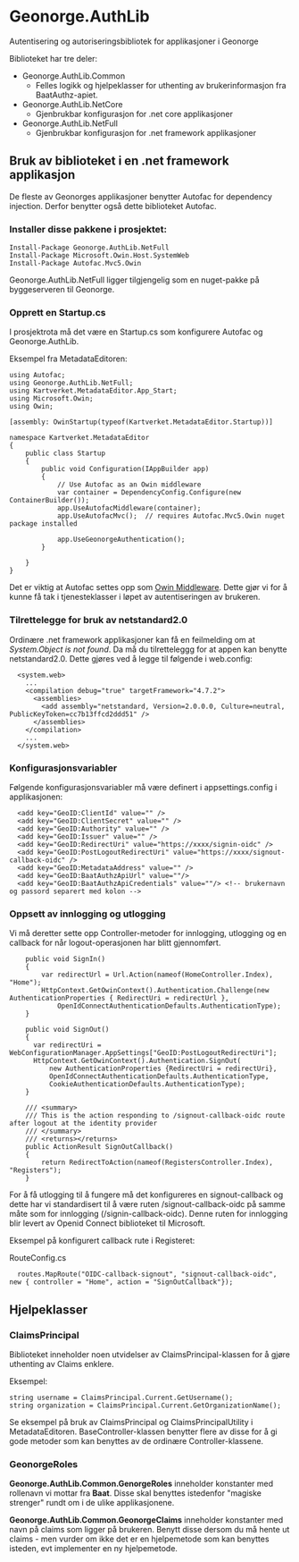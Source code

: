 # Geonorge.AuthLib
Autentisering og autoriseringsbibliotek for applikasjoner i Geonorge

Biblioteket har tre deler:

* Geonorge.AuthLib.Common
  * Felles logikk og hjelpeklasser for uthenting av brukerinformasjon fra BaatAuthz-apiet.
* Geonorge.AuthLib.NetCore
  * Gjenbrukbar konfigurasjon for .net core applikasjoner
* Geonorge.AuthLib.NetFull
  * Gjenbrukbar konfigurasjon for .net framework applikasjoner


## Bruk av biblioteket i en .net framework applikasjon

De fleste av Geonorges applikasjoner benytter Autofac for dependency injection. Derfor benytter også dette biblioteket Autofac. 

### Installer disse pakkene i prosjektet: 

```
Install-Package Geonorge.AuthLib.NetFull
Install-Package Microsoft.Owin.Host.SystemWeb
Install-Package Autofac.Mvc5.Owin
``` 

Geonorge.AuthLib.NetFull ligger tilgjengelig som en nuget-pakke på byggeserveren til Geonorge. 

### Opprett en Startup.cs
I prosjektrota må det være en Startup.cs som konfigurere Autofac og Geonorge.AuthLib.

Eksempel fra MetadataEditoren: 
```
using Autofac;
using Geonorge.AuthLib.NetFull;
using Kartverket.MetadataEditor.App_Start;
using Microsoft.Owin;
using Owin;

[assembly: OwinStartup(typeof(Kartverket.MetadataEditor.Startup))]

namespace Kartverket.MetadataEditor
{
    public class Startup
    {
        public void Configuration(IAppBuilder app)
        {
            // Use Autofac as an Owin middleware
            var container = DependencyConfig.Configure(new ContainerBuilder());
            app.UseAutofacMiddleware(container);
            app.UseAutofacMvc();  // requires Autofac.Mvc5.Owin nuget package installed
            
            app.UseGeonorgeAuthentication();
        }
       
    }
}
```

Det er viktig at Autofac settes opp som [Owin Middleware](https://github.com/aspnet/AspNetKatana/wiki). Dette gjør vi for å kunne få tak i tjenesteklasser i løpet av autentiseringen av brukeren. 

### Tilrettelegge for bruk av netstandard2.0

Ordinære .net framework applikasjoner kan få en feilmelding om at *System.Object is not found*. Da må du tilretteleggg for at appen kan benytte netstandard2.0. Dette gjøres ved å legge til følgende i web.config:

```
  <system.web>
    ...
    <compilation debug="true" targetFramework="4.7.2">
      <assemblies>
        <add assembly="netstandard, Version=2.0.0.0, Culture=neutral, PublicKeyToken=cc7b13ffcd2ddd51" />
      </assemblies>
    </compilation>
    ...
  </system.web>
```

### Konfigurasjonsvariabler

Følgende konfigurasjonsvariabler må være definert i appsettings.config i applikasjonen: 

```
  <add key="GeoID:ClientId" value="" />
  <add key="GeoID:ClientSecret" value="" />
  <add key="GeoID:Authority" value="" />
  <add key="GeoID:Issuer" value="" />
  <add key="GeoID:RedirectUri" value="https://xxxx/signin-oidc" />
  <add key="GeoID:PostLogoutRedirectUri" value="https://xxxx/signout-callback-oidc" />
  <add key="GeoID:MetadataAddress" value="" />
  <add key="GeoID:BaatAuthzApiUrl" value=""/>
  <add key="GeoID:BaatAuthzApiCredentials" value=""/> <!-- brukernavn og passord separert med kolon -->
```

### Oppsett av innlogging og utlogging

Vi må deretter sette opp Controller-metoder for innlogging, utlogging og en callback for når logout-operasjonen har blitt gjennomført. 

```
    public void SignIn()
    {
        var redirectUrl = Url.Action(nameof(HomeController.Index), "Home");
        HttpContext.GetOwinContext().Authentication.Challenge(new AuthenticationProperties { RedirectUri = redirectUrl },
            OpenIdConnectAuthenticationDefaults.AuthenticationType);
    }

    public void SignOut()
    {
      var redirectUri = WebConfigurationManager.AppSettings["GeoID:PostLogoutRedirectUri"];
      HttpContext.GetOwinContext().Authentication.SignOut(
          new AuthenticationProperties {RedirectUri = redirectUri},
          OpenIdConnectAuthenticationDefaults.AuthenticationType,
          CookieAuthenticationDefaults.AuthenticationType);
    }

    /// <summary>
    /// This is the action responding to /signout-callback-oidc route after logout at the identity provider
    /// </summary>
    /// <returns></returns>
    public ActionResult SignOutCallback()
    {
        return RedirectToAction(nameof(RegistersController.Index), "Registers");
    }

```

For å få utlogging til å fungere må det konfigureres en signout-callback og dette har vi standardisert til å være ruten /signout-callback-oidc på samme måte som for innlogging (/signin-callback-oidc). Denne ruten for innlogging blir levert av Openid Connect biblioteket til Microsoft.

Eksempel på konfigurert callback rute i Registeret:

RouteConfig.cs
```
  routes.MapRoute("OIDC-callback-signout", "signout-callback-oidc", new { controller = "Home", action = "SignOutCallback"});

```

## Hjelpeklasser


### ClaimsPrincipal

Biblioteket inneholder noen utvidelser av ClaimsPrincipal-klassen for å gjøre uthenting av Claims enklere.

Eksempel: 
```
string username = ClaimsPrincipal.Current.GetUsername();
string organization = ClaimsPrincipal.Current.GetOrganizationName();
```

Se eksempel på bruk av ClaimsPrincipal og ClaimsPrincipalUtility i MetadataEditoren. BaseController-klassen benytter flere av disse for å gi gode metoder som kan benyttes av de ordinære Controller-klassene. 

### GeonorgeRoles

**Geonorge.AuthLib.Common.GenorgeRoles** inneholder konstanter med rollenavn vi mottar fra **Baat**. Disse skal benyttes istedenfor "magiske strenger" rundt om i de ulike applikasjonene.

**Geonorge.AuthLib.Common.GeonorgeClaims** inneholder konstanter med navn på claims som ligger på brukeren. Benytt disse dersom du må hente ut claims - men vurder om ikke det er en hjelpemetode som kan benyttes isteden, evt implementer en ny hjelpemetode.
